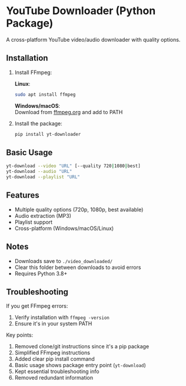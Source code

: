 

# YouTube Downloader (Python Package)

A cross-platform YouTube video/audio downloader with quality options.

## Installation

1. Install FFmpeg:

   **Linux**:

   ```bash
   sudo apt install ffmpeg
   ```

   **Windows/macOS**:  
   Download from [ffmpeg.org](https://ffmpeg.org/) and add to PATH

2. Install the package:
   ```bash
   pip install yt-downloader
   ```

## Basic Usage

```bash
yt-download --video "URL" [--quality 720|1080|best]
yt-download --audio "URL"
yt-download --playlist "URL"
```

## Features

- Multiple quality options (720p, 1080p, best available)
- Audio extraction (MP3)
- Playlist support
- Cross-platform (Windows/macOS/Linux)

## Notes

- Downloads save to `./video_downloaded/`
- Clear this folder between downloads to avoid errors
- Requires Python 3.8+

## Troubleshooting

If you get FFmpeg errors:
1. Verify installation with `ffmpeg -version`
2. Ensure it's in your system PATH


Key points:
1. Removed clone/git instructions since it's a pip package
2. Simplified FFmpeg instructions
3. Added clear pip install command
4. Basic usage shows package entry point (`yt-download`)
5. Kept essential troubleshooting info
6. Removed redundant information

